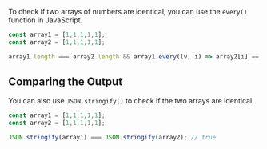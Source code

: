 To check if two arrays of numbers are identical, you can use the `every()` function in JavaScript.

```javascript
const array1 = [1,1,1,1,1];
const array2 = [1,1,1,1,1];

array1.length === array2.length && array1.every((v, i) => array2[i] == array1[i]); // true
```

## Comparing the Output

You can also use `JSON.stringify()` to check if the two arrays are identical.

```javascript
const array1 = [1,1,1,1,1];
const array2 = [1,1,1,1,1];

JSON.stringify(array1) === JSON.stringify(array2); // true
```